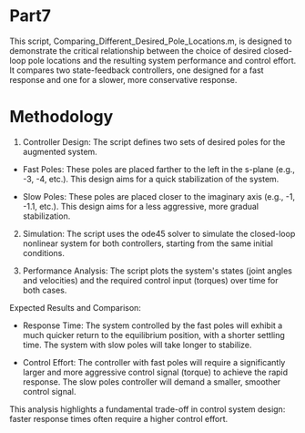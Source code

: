 # Part7

This script, Comparing_Different_Desired_Pole_Locations.m, is designed to demonstrate the critical relationship between the choice of desired closed-loop pole locations and the resulting system performance and control effort. It compares two state-feedback controllers, one designed for a fast response and one for a slower, more conservative response.

 # Methodology

1. Controller Design: The script defines two sets of desired poles for the augmented system.

- Fast Poles: These poles are placed farther to the left in the s-plane (e.g., -3, -4, etc.). This design aims for a quick stabilization of the system.

- Slow Poles: These poles are placed closer to the imaginary axis (e.g., -1, -1.1, etc.). This design aims for a less aggressive, more gradual stabilization.

2. Simulation: The script uses the ode45 solver to simulate the closed-loop nonlinear system for both controllers, starting from the same initial conditions.

3. Performance Analysis: The script plots the system's states (joint angles and velocities) and the required control input (torques) over time for both cases.

Expected Results and Comparison:
- Response Time: The system controlled by the fast poles will exhibit a much quicker return to the equilibrium position, with a shorter settling time. The system with slow poles will take longer to stabilize.

- Control Effort: The controller with fast poles will require a significantly larger and more aggressive control signal (torque) to achieve the rapid response. The slow poles controller will demand a smaller, smoother control signal.

This analysis highlights a fundamental trade-off in control system design: faster response times often require a higher control effort.

